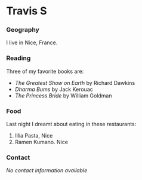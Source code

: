 # Travis S

### Geography

I live in Nice, France.

### Reading

Three of my favorite books are:

- *The Greatest Show on Earth* by Richard Dawkins
- *Dharma Bums* by Jack Kerouac
- *The Princess Bride* by William Goldman

### Food

Last night I dreamt about eating in these restaurants:

1. Illia Pasta, Nice
2. Ramen Kumano. Nice

### Contact

*No contact information available*
